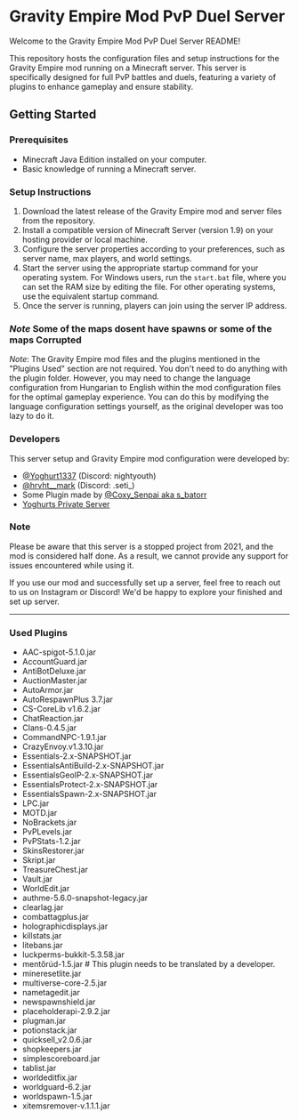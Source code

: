 # Gravity Empire Mod PvP Duel Server

Welcome to the Gravity Empire Mod PvP Duel Server README!

This repository hosts the configuration files and setup instructions for the Gravity Empire mod running on a Minecraft server. This server is specifically designed for full PvP battles and duels, featuring a variety of plugins to enhance gameplay and ensure stability.

## Getting Started

### Prerequisites
- Minecraft Java Edition installed on your computer.
- Basic knowledge of running a Minecraft server.

### Setup Instructions
1. Download the latest release of the Gravity Empire mod and server files from the repository.
2. Install a compatible version of Minecraft Server (version 1.9) on your hosting provider or local machine.
3. Configure the server properties according to your preferences, such as server name, max players, and world settings.
4. Start the server using the appropriate startup command for your operating system. For Windows users, run the `start.bat` file, where you can set the RAM size by editing the file. For other operating systems, use the equivalent startup command.
5. Once the server is running, players can join using the server IP address.

### *Note* Some of the maps dosent have spawns or some of the maps Corrupted

*Note*: The Gravity Empire mod files and the plugins mentioned in the "Plugins Used" section are not required. You don't need to do anything with the plugin folder. However, you may need to change the language configuration from Hungarian to English within the mod configuration files for the optimal gameplay experience. You can do this by modifying the language configuration settings yourself, as the original developer was too lazy to do it.

### Developers
This server setup and Gravity Empire mod configuration were developed by:

- [@Yoghurt1337](https://www.instagram.com/sz.bence1337/) (Discord: nightyouth)
- [@hrvht__mark](https://www.instagram.com/hrvht__mark/) (Discord: .seti_)
- Some Plugin made by [@Coxy_Senpai aka s_batorr](https://www.instagram.com/s_batorr/)
- [Yoghurts Private Server](https://discord.gg/g5FqUBXpJ9)
### Note
Please be aware that this server is a stopped project from 2021, and the mod is considered half done. As a result, we cannot provide any support for issues encountered while using it.

If you use our mod and successfully set up a server, feel free to reach out to us on Instagram or Discord! We'd be happy to explore your finished and set up server.

---

### Used Plugins
- AAC-spigot-5.1.0.jar
- AccountGuard.jar
- AntiBotDeluxe.jar
- AuctionMaster.jar
- AutoArmor.jar
- AutoRespawnPlus 3.7.jar
- CS-CoreLib v1.6.2.jar
- ChatReaction.jar
- Clans-0.4.5.jar
- CommandNPC-1.9.1.jar
- CrazyEnvoy.v1.3.10.jar
- Essentials-2.x-SNAPSHOT.jar
- EssentialsAntiBuild-2.x-SNAPSHOT.jar
- EssentialsGeoIP-2.x-SNAPSHOT.jar
- EssentialsProtect-2.x-SNAPSHOT.jar
- EssentialsSpawn-2.x-SNAPSHOT.jar
- LPC.jar
- MOTD.jar
- NoBrackets.jar
- PvPLevels.jar
- PvPStats-1.2.jar
- SkinsRestorer.jar
- Skript.jar
- TreasureChest.jar
- Vault.jar
- WorldEdit.jar
- authme-5.6.0-snapshot-legacy.jar
- clearlag.jar
- combattagplus.jar
- holographicdisplays.jar
- killstats.jar
- litebans.jar
- luckperms-bukkit-5.3.58.jar
- mentőrúd-1.5.jar  # This plugin needs to be translated by a developer.
- mineresetlite.jar
- multiverse-core-2.5.jar
- nametagedit.jar
- newspawnshield.jar
- placeholderapi-2.9.2.jar
- plugman.jar
- potionstack.jar
- quicksell_v2.0.6.jar
- shopkeepers.jar
- simplescoreboard.jar
- tablist.jar
- worldeditfix.jar
- worldguard-6.2.jar
- worldspawn-1.5.jar
- xitemsremover-v.1.1.1.jar

